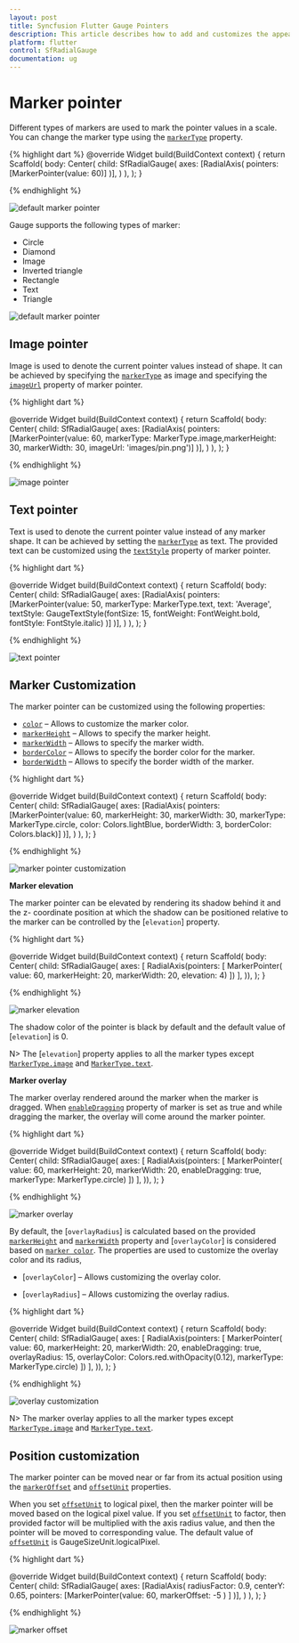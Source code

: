 ```yaml
---
layout: post
title: Syncfusion Flutter Gauge Pointers
description: This article describes how to add and customizes the appearence of pointers of radial gauge control in flutter platform
platform: flutter
control: SfRadialGauge
documentation: ug
---
```


# Marker pointer

Different types of markers are used to mark the pointer values in a scale. You can change the marker type using the [`markerType`](https://pub.dev/documentation/syncfusion_flutter_gauges/latest/gauges/MarkerPointer/markerType.html) property. 

{% highlight dart %}
@override
Widget build(BuildContext context) {
  return Scaffold(
    body: Center(
              child: SfRadialGauge(
                axes: <RadialAxis>[RadialAxis(
                  pointers: <GaugePointer>[MarkerPointer(value: 60)]
                )],
              )
            ),
          );
        }

{% endhighlight %}

![default marker pointer](images/marker-pointers/marker_default.jpg)

Gauge supports the following types of marker:

* Circle
* Diamond
* Image
* Inverted triangle
* Rectangle
* Text
* Triangle

![default marker pointer](images/marker-pointers/markers.png)

## Image pointer

Image is used to denote the current pointer values instead of shape. It can be achieved by specifying the  [`markerType`](https://pub.dev/documentation/syncfusion_flutter_gauges/latest/gauges/MarkerPointer/markerType.html) as image and specifying the [`imageUrl`](https://pub.dev/documentation/syncfusion_flutter_gauges/latest/gauges/MarkerPointer/imageUrl.html) property of marker pointer.

{% highlight dart %}

@override
Widget build(BuildContext context) {
  return Scaffold(
    body: Center(
              child: SfRadialGauge(
                axes: <RadialAxis>[RadialAxis(
                  pointers: <GaugePointer>[MarkerPointer(value: 60,
                      markerType: MarkerType.image,markerHeight: 30,
                       markerWidth: 30,
                      imageUrl: 'images/pin.png')]
                )],
              )
            ),
          );
        }

{% endhighlight %}

![image pointer](images/marker-pointers/image_marker.jpg)

## Text pointer

Text is used to denote the current pointer value instead of any marker shape. It can be achieved by setting the [`markerType`](https://pub.dev/documentation/syncfusion_flutter_gauges/latest/gauges/MarkerPointer/markerType.html)  as text. The provided text can be customized using the [`textStyle`](https://pub.dev/documentation/syncfusion_flutter_gauges/latest/gauges/MarkerPointer/textStyle.html) property of marker pointer.

{% highlight dart %}

@override
Widget build(BuildContext context) {
  return Scaffold(
    body: Center(
              child: SfRadialGauge(
                axes: <RadialAxis>[RadialAxis(
                  pointers: <GaugePointer>[MarkerPointer(value: 50,
                      markerType: MarkerType.text, text: 'Average',
                    textStyle: GaugeTextStyle(fontSize: 15,
                     fontWeight: FontWeight.bold,
                        fontStyle: FontStyle.italic)
                  )]
                )],
              )
            ),
          );
        }

{% endhighlight %}

![text pointer](images/marker-pointers/text_marker.jpg)

## Marker Customization

The marker pointer can be customized using the following properties:

* [`color`](https://pub.dev/documentation/syncfusion_flutter_gauges/latest/gauges/MarkerPointer/color.html) – Allows to customize the marker color.
* [`markerHeight`](https://pub.dev/documentation/syncfusion_flutter_gauges/latest/gauges/MarkerPointer/markerHeight.html) – Allows to specify the marker height.
* [`markerWidth`](https://pub.dev/documentation/syncfusion_flutter_gauges/latest/gauges/MarkerPointer/markerWidth.html) – Allows to specify the marker width.
* [`borderColor`](https://pub.dev/documentation/syncfusion_flutter_gauges/latest/gauges/MarkerPointer/borderColor.html) – Allows to specify the border color for the marker.
* [`borderWidth`](https://pub.dev/documentation/syncfusion_flutter_gauges/latest/gauges/MarkerPointer/borderWidth.html) –  Allows to specify the border width of the marker.

{% highlight dart %}

@override
Widget build(BuildContext context) {
  return Scaffold(
    body: Center(
              child: SfRadialGauge(
                axes: <RadialAxis>[RadialAxis(
                  pointers: <GaugePointer>[MarkerPointer(value: 60, 
                  markerHeight: 30, markerWidth: 30,
                      markerType: MarkerType.circle, color: Colors.lightBlue,
                      borderWidth: 3, borderColor: Colors.black)]
                )],
              )
            ),
          );
        }

{% endhighlight %}

![marker pointer customization](images/marker-pointers/marker_customization.jpg)

**Marker elevation**

The marker pointer can be elevated by rendering its shadow behind it and the z- coordinate position at which the shadow can be positioned relative to the marker can be controlled by the [`elevation`] property.

{% highlight dart %}

@override
Widget build(BuildContext context) {
    return Scaffold(
      body: Center(
          child: SfRadialGauge(
        axes: <RadialAxis>[
          RadialAxis(pointers: <GaugePointer>[
            MarkerPointer(
                value: 60, markerHeight: 20, markerWidth: 20, elevation: 4)
          ])
        ],
      )),
    );
  }

{% endhighlight %}

![marker elevation](images/marker-pointers/marker_elevation.png)

The shadow color of the pointer is black by default and the default value of [`elevation`] is 0.

N> The [`elevation`] property applies to all the marker types except [`MarkerType.image`](https://pub.dev/documentation/syncfusion_flutter_gauges/latest/gauges/MarkerType-class.html) and [`MarkerType.text`](https://pub.dev/documentation/syncfusion_flutter_gauges/latest/gauges/MarkerType-class.html).

**Marker overlay**

The marker overlay rendered around the marker when the marker is dragged. When [`enableDragging`](https://pub.dev/documentation/syncfusion_flutter_gauges/latest/gauges/GaugePointer/enableDragging.html) property of marker is set as true and while dragging the marker, the overlay will come around the marker pointer.

{% highlight dart %}

  @override
  Widget build(BuildContext context) {
    return Scaffold(
      body: Center(
          child: SfRadialGauge(
        axes: <RadialAxis>[
          RadialAxis(pointers: <GaugePointer>[
            MarkerPointer(
                value: 60,
                markerHeight: 20,
                markerWidth: 20,
                enableDragging: true,
                markerType: MarkerType.circle)
          ])
        ],
      )),
    );
  }

{% endhighlight %}

![marker overlay](images/marker-pointers/marker_overlay.png)

By default, the [`overlayRadius`] is calculated based on the provided [`markerHeight`](https://pub.dev/documentation/syncfusion_flutter_gauges/latest/gauges/MarkerPointer/markerHeight.html) and [`markerWidth`](https://pub.dev/documentation/syncfusion_flutter_gauges/latest/gauges/MarkerPointer/markerWidth.html) property and [`overlayColor`] is considered based on [`marker color`](https://pub.dev/documentation/syncfusion_flutter_gauges/latest/gauges/MarkerPointer/color.html). The properties are used to customize the overlay color and its radius,

* [`overlayColor`] – Allows customizing the overlay color.

* [`overlayRadius`] – Allows customizing the overlay radius.

{% highlight dart %}

  @override
  Widget build(BuildContext context) {
    return Scaffold(
      body: Center(
          child: SfRadialGauge(
        axes: <RadialAxis>[
          RadialAxis(pointers: <GaugePointer>[
            MarkerPointer(
                value: 60,
                markerHeight: 20,
                markerWidth: 20,
                enableDragging: true,
                overlayRadius: 15,
                overlayColor: Colors.red.withOpacity(0.12),
                markerType: MarkerType.circle)
          ])
        ],
      )),
    );
  }


{% endhighlight %}

![overlay customization](images/marker-pointers/marker_overlay_customization.png)

N> The marker overlay applies to all the marker types except [`MarkerType.image`](https://pub.dev/documentation/syncfusion_flutter_gauges/latest/gauges/MarkerType-class.html) and [`MarkerType.text`](https://pub.dev/documentation/syncfusion_flutter_gauges/latest/gauges/MarkerType-class.html).

## Position customization

The marker pointer can be moved near or far from its actual position using the [`markerOffset`](https://pub.dev/documentation/syncfusion_flutter_gauges/latest/gauges/MarkerPointer/markerOffset.html) and [`offsetUnit`](https://pub.dev/documentation/syncfusion_flutter_gauges/latest/gauges/MarkerPointer/offsetUnit.html) properties. 

When you set [`offsetUnit`](https://pub.dev/documentation/syncfusion_flutter_gauges/latest/gauges/MarkerPointer/offsetUnit.html) to logical pixel, then the marker pointer will be moved based on the logical pixel value. If you set [`offsetUnit`](https://pub.dev/documentation/syncfusion_flutter_gauges/latest/gauges/MarkerPointer/offsetUnit.html) to factor, then provided factor will be multiplied with the axis radius value, and then the pointer will be moved to corresponding value. The default value of [`offsetUnit`](https://pub.dev/documentation/syncfusion_flutter_gauges/latest/gauges/MarkerPointer/offsetUnit.html) is GaugeSizeUnit.logicalPixel.

{% highlight dart %}

@override
Widget build(BuildContext context) {
  return Scaffold(
    body: Center(
              child: SfRadialGauge(
                axes: <RadialAxis>[RadialAxis( radiusFactor: 0.9, centerY: 0.65,
                  pointers: <GaugePointer>[MarkerPointer(value: 60,
                    markerOffset: -5
                    )
                  ]
                )],
              )
            ),
          );
        }

{% endhighlight %}

![marker offset](images/marker-pointers/marker_offset.jpg)




